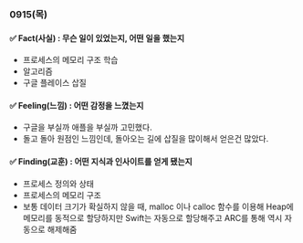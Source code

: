 ### 0915(목)

#### ✅ Fact(사실) : 무슨 일이 있었는지, 어떤 일을 했는지

- 프로세스의 메모리 구조 학습
- 알고리즘
- 구글 플레이스 삽질


#### ✅ Feeling(느낌) : 어떤 감정을 느꼈는지

- 구글을 부실까 애플을 부실까 고민했다.
- 돌고 돌아 원점인 느낌인데, 돌아오는 길에 삽질을 많이해서 얻은건 많았다.


#### ✅ Finding(교훈) : 어떤 지식과 인사이트를 얻게 됐는지

- 프로세스 정의와 상태
- 프로세스의 메모리 구조
- 보통 데이터 크기가 확실하지 않을 때, malloc 이나 calloc 함수를 이용해 Heap에 메모리를 동적으로 할당하지만 Swift는 자동으로 할당해주고 ARC를 통해 역시 자동으로 해제해줌

